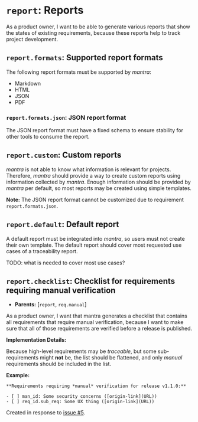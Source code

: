 # `report`: Reports

As a product owner, I want to be able to generate various reports that show the states of existing requirements,
because these reports help to track project development.

## `report.formats`: Supported report formats

The following report formats must be supported by *mantra*:

- Markdown
- HTML
- JSON
- PDF

### `report.formats.json`: JSON report format

The JSON report format must have a fixed schema to ensure stability
for other tools to consume the report.

## `report.custom`: Custom reports

*mantra* is not able to know what information is relevant for projects.
Therefore, *mantra* should provide a way to create custom reports using information collected by *mantra*.
Enough information should be provided by *mantra* per default, so most reports may be created using simple templates.

**Note:** The JSON report format cannot be customized due to requirement `report.formats.json`.

## `report.default`: Default report

A default report must be integrated into *mantra*, so users must not create
their own template.
The default report should cover most requested use cases of a traceability report.

TODO: what is needed to cover most use cases?

## `report.checklist`: Checklist for requirements requiring manual verification

- **Parents:** [`report`, `req.manual`]

As a product owner, I want that mantra generates a checklist that contains all requirements that require manual verification,
because I want to make sure that all of those requirements are verified before a release is published.

**Implementation Details:**

Because high-level requirements may be *traceable*, but some sub-requirements might **not** be,
the list should be flattened, and only *manual* requirements should be included in the list.

**Example:**

```
**Requirements requiring *manual* verification for release v1.1.0:**

- [ ] man_id: Some security concerns ([origin-link](URL))
- [ ] req_id.sub_req: Some UX thing ([origin-link](URL))
```

Created in response to [issue #5](https://github.com/mhatzl/mantra/issues/5).
